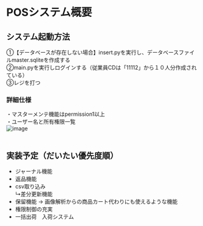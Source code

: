# POSシステム概要

## システム起動方法
①【データベースが存在しない場合】insert.pyを実行し、データベースファイルmaster.sqliteを作成する<br>
②main.pyを実行しログインする（従業員CDは「11112」から１０人分作成されている）<br>
③レジを打つ<br>
### 詳細仕様<br>
・マスターメンテ機能はpermission1以上<br>
・ユーザー名と所有権限一覧<br>
![image](https://github.com/koukou123456/Pos/assets/91433734/c934c327-e9a2-4d15-81a8-aae4fb10f374)
<br><br>

## 実装予定（だいたい優先度順）<br>
- ジャーナル機能<br>
- 返品機能<br>
- csv取り込み<br>
   ↳差分更新機能<br>
- 保留機能 → 画像解析からの商品カート代わりにも使えるような機能<br>
- 権限制御の充実<br>
- 一括出荷　入荷システム<br>
